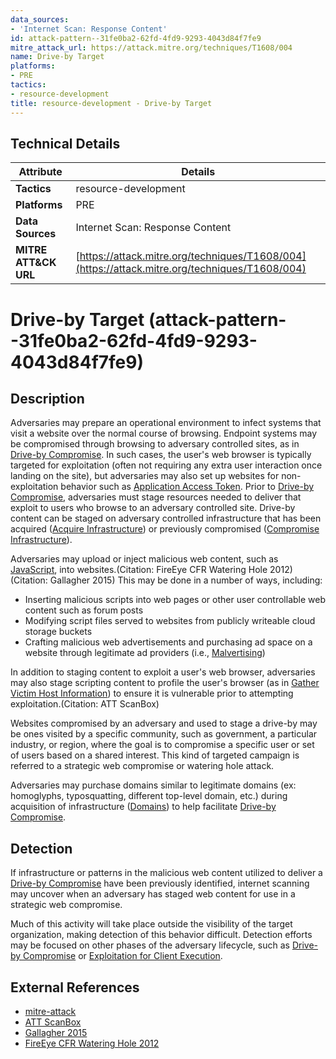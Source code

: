 ```yaml
---
data_sources:
- 'Internet Scan: Response Content'
id: attack-pattern--31fe0ba2-62fd-4fd9-9293-4043d84f7fe9
mitre_attack_url: https://attack.mitre.org/techniques/T1608/004
name: Drive-by Target
platforms:
- PRE
tactics:
- resource-development
title: resource-development - Drive-by Target
---
```


## Technical Details

| Attribute | Details |
|-----------|----------|
| **Tactics** | resource-development |
| **Platforms** | PRE |
| **Data Sources** | Internet Scan: Response Content |
| **MITRE ATT&CK URL** | [https://attack.mitre.org/techniques/T1608/004](https://attack.mitre.org/techniques/T1608/004) |

# Drive-by Target (attack-pattern--31fe0ba2-62fd-4fd9-9293-4043d84f7fe9)

## Description
Adversaries may prepare an operational environment to infect systems that visit a website over the normal course of browsing. Endpoint systems may be compromised through browsing to adversary controlled sites, as in [Drive-by Compromise](https://attack.mitre.org/techniques/T1189). In such cases, the user's web browser is typically targeted for exploitation (often not requiring any extra user interaction once landing on the site), but adversaries may also set up websites for non-exploitation behavior such as [Application Access Token](https://attack.mitre.org/techniques/T1550/001). Prior to [Drive-by Compromise](https://attack.mitre.org/techniques/T1189), adversaries must stage resources needed to deliver that exploit to users who browse to an adversary controlled site. Drive-by content can be staged on adversary controlled infrastructure that has been acquired ([Acquire Infrastructure](https://attack.mitre.org/techniques/T1583)) or previously compromised ([Compromise Infrastructure](https://attack.mitre.org/techniques/T1584)).

Adversaries may upload or inject malicious web content, such as [JavaScript](https://attack.mitre.org/techniques/T1059/007), into websites.(Citation: FireEye CFR Watering Hole 2012)(Citation: Gallagher 2015) This may be done in a number of ways, including:

* Inserting malicious scripts into web pages or other user controllable web content such as forum posts
* Modifying script files served to websites from publicly writeable cloud storage buckets
* Crafting malicious web advertisements and purchasing ad space on a website through legitimate ad providers (i.e., [Malvertising](https://attack.mitre.org/techniques/T1583/008))

In addition to staging content to exploit a user's web browser, adversaries may also stage scripting content to profile the user's browser (as in [Gather Victim Host Information](https://attack.mitre.org/techniques/T1592)) to ensure it is vulnerable prior to attempting exploitation.(Citation: ATT ScanBox)

Websites compromised by an adversary and used to stage a drive-by may be ones visited by a specific community, such as government, a particular industry, or region, where the goal is to compromise a specific user or set of users based on a shared interest. This kind of targeted campaign is referred to a strategic web compromise or watering hole attack.

Adversaries may purchase domains similar to legitimate domains (ex: homoglyphs, typosquatting, different top-level domain, etc.) during acquisition of infrastructure ([Domains](https://attack.mitre.org/techniques/T1583/001)) to help facilitate [Drive-by Compromise](https://attack.mitre.org/techniques/T1189).

## Detection
If infrastructure or patterns in the malicious web content utilized to deliver a [Drive-by Compromise](https://attack.mitre.org/techniques/T1189) have been previously identified, internet scanning may uncover when an adversary has staged web content for use in a strategic web compromise.

Much of this activity will take place outside the visibility of the target organization, making detection of this behavior difficult. Detection efforts may be focused on other phases of the adversary lifecycle, such as [Drive-by Compromise](https://attack.mitre.org/techniques/T1189) or [Exploitation for Client Execution](https://attack.mitre.org/techniques/T1203).

## External References
- [mitre-attack](https://attack.mitre.org/techniques/T1608/004)
- [ATT ScanBox](https://cybersecurity.att.com/blogs/labs-research/scanbox-a-reconnaissance-framework-used-on-watering-hole-attacks)
- [Gallagher 2015](http://arstechnica.com/security/2015/08/newly-discovered-chinese-hacking-group-hacked-100-websites-to-use-as-watering-holes/)
- [FireEye CFR Watering Hole 2012](https://www.fireeye.com/blog/threat-research/2012/12/council-foreign-relations-water-hole-attack-details.html)
